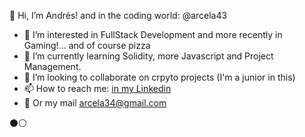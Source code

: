 🍕 Hi, I’m Andrés! and in the coding world: @arcela43
- 👀 I’m interested in FullStack Development and more recently in Gaming!... and of course pizza
- 🌱 I’m currently learning Solidity, more Javascript and Project Management.
- 💞️ I’m looking to collaborate on crpyto projects (I'm a junior in this)
- 📫 How to reach me: [in my Linkedin](https://www.linkedin.com/in/andres-arcela/)
- 📲 Or my mail arcela34@gmail.com

 ⚫️⚪️
<!---
arcela43/arcela43 is a ✨ special ✨ repository because its `README.md` (this file) appears on your GitHub profile.
You can click the Preview link to take a look at your changes.
--->
